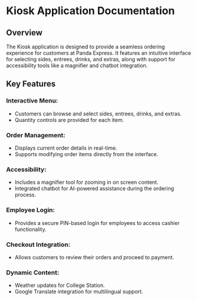 # Kiosk Application Documentation

## Overview
The Kiosk application is designed to provide a seamless ordering experience for customers at Panda Express. It features an intuitive interface for selecting sides, entrees, drinks, and extras, along with support for accessibility tools like a magnifier and chatbot integration.

## Key Features

### Interactive Menu:
- Customers can browse and select sides, entrees, drinks, and extras.
- Quantity controls are provided for each item.

### Order Management:
- Displays current order details in real-time.
- Supports modifying order items directly from the interface.

### Accessibility:
- Includes a magnifier tool for zooming in on screen content.
- Integrated chatbot for AI-powered assistance during the ordering process.

### Employee Login:
- Provides a secure PIN-based login for employees to access cashier functionality.

### Checkout Integration:
- Allows customers to review their orders and proceed to payment.

### Dynamic Content:
- Weather updates for College Station.
- Google Translate integration for multilingual support.
